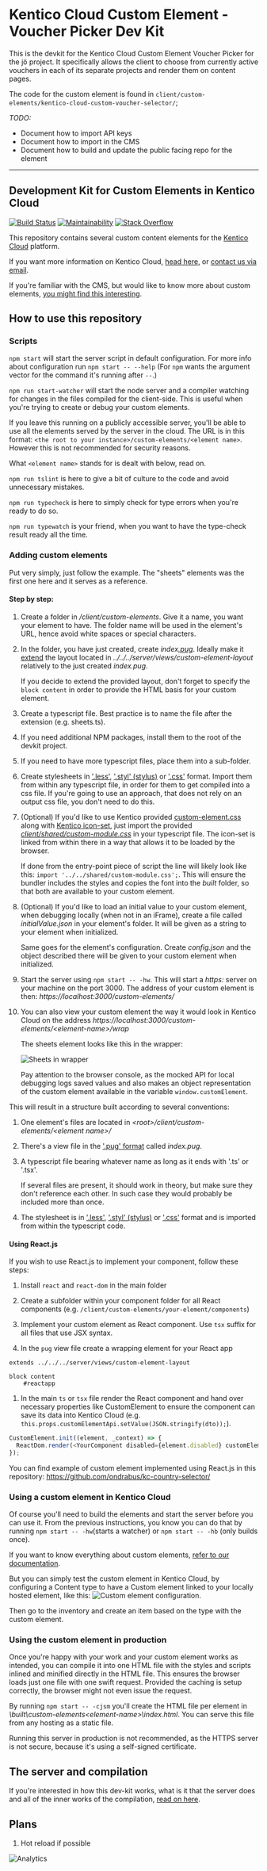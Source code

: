 # Kentico Cloud Custom Element - Voucher Picker Dev Kit

This is the devkit for the Kentico Cloud Custom Element Voucher Picker for the jö project. It specifically allows the client to choose from currently active vouchers in each of its separate projects and render them on content pages.

The code for the custom element is found in `client/custom-elements/kentico-cloud-custom-voucher-selector/`;


*TODO:*
- Document how to import API keys
- Document how to import in the CMS
- Document how to build and update the public facing repo for the element

--------

## Development Kit for Custom Elements in Kentico Cloud

[![Build Status](https://api.travis-ci.com/Kentico/custom-element-devkit.svg?branch=master)](https://travis-ci.com/Kentico/custom-element-devkit)
[![Maintainability](https://api.codeclimate.com/v1/badges/b164a3ac97987595ddf4/maintainability)](https://codeclimate.com/github/Kentico/custom-element-devkit/maintainability)
[![Stack Overflow](https://img.shields.io/badge/Stack%20Overflow-ASK%20NOW-FE7A16.svg?logo=stackoverflow&logoColor=white)](https://stackoverflow.com/tags/kentico-cloud)

This repository contains several custom content elements for the [Kentico Cloud](https://kenticocloud.com/) platform.

If you want more information on Kentico Cloud, [head here](https://kenticocloud.com/docs-and-tutorials), or [contact us via email](mailto:cloud@kentico.com).

If you're familiar with the CMS, but would like to know more about custom elements, [you might find this interesting](https://developer.kenticocloud.com/docs/integrating-content-editing-features).

## How to use this repository

### Scripts

`npm start` will start the server script in default configuration. For more info about configuration run `npm start -- --help` (For `npm` wants the argument vector for the command it's running after `--`.)

`npm run start-watcher` will start the node server and a compiler watching for changes in the files compiled for the client-side. This is useful when you're trying to create or debug your custom elements.

If you leave this running on a publicly accessible server, you'll be able to use all the elements served by the server in the cloud. The URL is in this format: `<the root to your instance>/custom-elements/<element name>`. However this is not recommended for security reasons.

What `<element name>` stands for is dealt with below, read on.

`npm run tslint` is here to give a bit of culture to the code and avoid unnecessary mistakes.

`npm run typecheck` is here to simply check for type errors when you're ready to do so.

`npm run typewatch` is your friend, when you want to have the type-check result ready all the time.

### Adding custom elements

Put very simply, just follow the example. The "sheets" elements was the first one here and it serves as a reference.

#### Step by step:

1) Create a folder in _<root>/client/custom-elements_. Give it a name, you want your element to have. The folder name will be used in the element's URL, hence avoid white spaces or special characters.

1) In the folder, you have just created, create _index[.pug](https://pugjs.org/api/getting-started.html)_. Ideally make it [extend](https://pugjs.org/language/inheritance.html) the layout located in _../../../server/views/custom-element-layout_ relatively to the just created _index.pug_.

   If you decide to extend the provided layout, don't forget to specify the `block content` in order to provide the HTML basis for your custom element.
1) Create a typescript file. Best practice is to name the file after the extension (e.g. sheets.ts).

1) If you need additional NPM packages, install them to the root of the devkit project.

1) If you need to have more typescript files, place them into a sub-folder.

1) Create stylesheets in ['.less'](http://lesscss.org/), ['.styl' (stylus)](http://stylus-lang.com/) or ['.css'](https://developer.mozilla.org/en-US/docs/Learn/CSS/Introduction_to_CSS/How_CSS_works) format. Import them from within any typescript file, in order for them to get compiled into a css file. If you're going to use an approach, that does not rely on an output css file, you don't need to do this.

1) (Optional) If you'd like to use Kentico provided [custom-element.css](https://github.com/Kentico/custom-element-samples/blob/master/shared/custom-element.css) along with [Kentico icon-set](https://github.com/Kentico/custom-element-samples/blob/master/shared/kentico-icons-v1.6.0.woff), just import the provided [_client/shared/custom-module.css_](./client/shared/custom-module.css) in your typescript file. The icon-set is linked from within there in a way that allows it to be loaded by the browser.

   If done from the entry-point piece of script the line will likely look like this: `import '../../shared/custom-module.css';`. This will ensure the bundler includes the styles and copies the font into the _built_ folder, so that both are available to your custom element.

1) (Optional) If you'd like to load an initial value to your custom element, when debugging locally (when not in an iFrame), create a file called _initialValue.json_ in your element's folder. It will be given as a string to your element when initialized.

   Same goes for the element's configuration. Create _config.json_ and the object described there will be given to your custom element when initialized.

1) Start the server using `npm start -- -hw`. This will start a _https:_ server on your machine on the port 3000. The address of your custom element is then: _https:\//localhost:3000/custom-elements/<element-name>_

1) You can also view your custom element the way it would look in Kentico Cloud on the address _https:\//localhost:3000/custom-elements/\<element-name>/wrap_

   The sheets element looks like this in the wrapper:

   ![Sheets in wrapper](./assets/sheets-in-wrapper.png)

   Pay attention to the browser console, as the mocked API for local debugging logs saved values and also makes an object representation of the custom element available in the variable `window.customElement`.


This will result in a structure built according to several conventions:

1) One element's files are located in _\<root\>/client/custom-elements/\<element name\>/_

1)  There's a view file in the ['.pug' format](https://pugjs.org/api/getting-started.html) called _index.pug_.

1) A typescript file bearing whatever name as long as it ends with '.ts' or '.tsx'.

   If several files are present, it should work in theory, but make sure they don't reference each other. In such case they would probably be included more than once.

1) The stylesheet is in ['.less'](http://lesscss.org/), ['.styl' (stylus)](http://stylus-lang.com/) or ['.css'](https://developer.mozilla.org/en-US/docs/Learn/CSS/Introduction_to_CSS/How_CSS_works) format and is imported from within the typescript code.

#### Using React.js
If you wish to use React.js to implement your component, follow these steps:

1) Install `react` and `react-dom` in the main folder

1) Create a subfolder within your component folder for all React components (e.g. `/client/custom-elements/your-element/components`)

1) Implement your custom element as React component. Use `tsx` suffix for all files that use JSX syntax.

1) In the `pug` view file create a wrapping element for your React app

```
extends ../../../server/views/custom-element-layout

block content
	#reactapp
```

1) In the main `ts` or `tsx` file render the React component and hand over necessary properties like CustomElement to ensure the component can save its data into Kentico Cloud (e.g. `this.props.customElementApi.setValue(JSON.stringify(dto));`).

```javascript
CustomElement.init((element, _context) => {
  ReactDom.render(<YourComponent disabled={element.disabled} customElementApi={CustomElement} />, document.querySelector('#reactapp'));
});
```
You can find example of custom element implemented using React.js in this repository: https://github.com/ondrabus/kc-country-selector/

### Using a custom element in Kentico Cloud

Of course you'll need to build the elements and start the server before you can use it. From the previous instructions, you know you can do that by running `npm start -- -hw`(starts a watcher) or `npm start -- -hb` (only builds once).

If you want to know everything about custom elements, [refer to our documentation](https://developer.kenticocloud.com/docs/integrating-content-editing-features).

But you can simply test the custom element in Kentico Cloud, by configuring a Content type to have a Custom element linked to your locally hosted element, like this:
![Custom element configuration.](./assets/custom-element-configuration.png)

Then go to the inventory and create an item based on the type with the custom element.

### Using the custom element in production

Once you're happy with your work and your custom element works as intended, you can compile it into one HTML file with the styles and scripts inlined and minified directly in the HTML file. This ensures the browser loads just one file with one swift request. Provided the caching is setup correctly, the browser might not even issue the request.

By running `npm start -- -cjsm` you'll create the HTML file per element in _<repo-folder>\built\custom-elements\<element-name>\index.html_. You can serve this file from any hosting as a static file.

Running this server in production is not recommended, as the HTTPS server is not secure, because it's using a self-signed certificate.

## The server and compilation

If you're interested in how this dev-kit works, what is it that the server does and all of the inner works of the compilation, [read on here](./server/readme.md).

## Plans
1) Hot reload if possible

![Analytics](https://kentico-ga-beacon.azurewebsites.net/api/UA-69014260-4/Kentico/custom-element-devkit?pixel)
